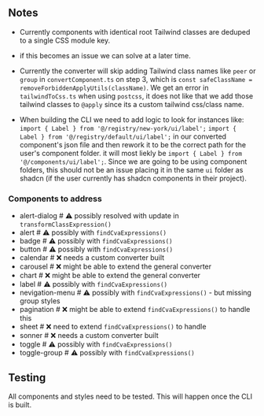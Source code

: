 ## Notes

- Currently components with identical root Tailwind classes are deduped to a single CSS module key.
 - if this becomes an issue we can solve at a later time.


- Currently the converter will skip adding Tailwind class names like `peer` or `group` in `convertComponent.ts` on step 3,
which is `const safeClassName = removeForbiddenApplyUtils(className)`. We get an error in `tailwindToCss.ts` when using `postcss`,
it does not like that we add those tailwind classes to `@apply` since its a custom tailwind css/class name.


- When building the CLI we need to add logic to look for instances like:
`import { Label } from '@/registry/new-york/ui/label';`
`import { Label } from '@/registry/default/ui/label';`
in our converted component's json file and then rework it to be the correct path for the user's component folder.
it will most liekly be `import { Label } from '@/components/ui/label';`. Since we are going to be using component folders,
this should not be an issue placing it in the same `ui` folder as shadcn (if the user currently has shadcn components in their project).


### Components to address

- alert-dialog        # ⚠️ possibly resolved with update in `transformClassExpression()`
- alert               # ⚠️ possibly with `findCvaExpressions()`
- badge               # ⚠️ possibly with `findCvaExpressions()`
- button              # ⚠️ possibly with `findCvaExpressions()`
- calendar            # ❌ needs a custom converter built
- carousel            # ❌ might be able to extend the general converter
- chart               # ❌ might be able to extend the general converter
- label               # ⚠️ possibly with `findCvaExpressions()`
- nevigation-menu     # ⚠️ possibly with `findCvaExpressions()` - but missing group styles
- pagination          # ❌ might be able to extend `findCvaExpressions()` to handle this
- sheet               # ❌ need to extend `findCvaExpressions()` to handle
- sonner              # ❌ needs a custom converter built
- toggle              # ⚠️ possibly with `findCvaExpressions()`
- toggle-group        # ⚠️ possibly with `findCvaExpressions()`


## Testing

All components and styles need to be tested. This will happen once the CLI is built.
